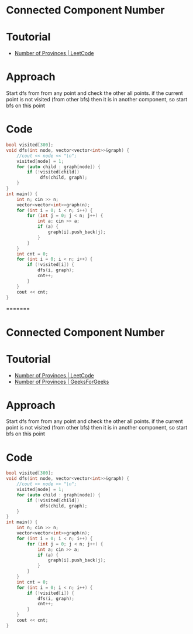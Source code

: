 
# Connected Component Number
# Toutorial 
- [Number of Provinces | LeetCode](https://leetcode.com/problems/number-of-provinces/)

# Approach
Start dfs from from any point and check the other all points. if the current point is not visited (from other bfs) then it is in another component, so start bfs on this point 


# Code
```cpp
bool visited[300];
void dfs(int node, vector<vector<int>>&graph) {
    //cout << node << "\n";
    visited[node] = 1;
    for (auto child : graph[node]) {
        if (!visited[child])
             dfs(child, graph);
    }
}
int main() {
    int n; cin >> n; 
    vector<vector<int>>graph(n);
    for (int i = 0; i < n; i++) {
        for (int j = 0; j < n; j++) {
            int a; cin >> a; 
            if (a) {
                graph[i].push_back(j);
            }
        }
    }
    int cnt = 0;
    for (int i = 0; i < n; i++) {
        if (!visited[i]) {
            dfs(i, graph);
            cnt++;
        }
    }
    cout << cnt;
}
```
=======
# Connected Component Number
# Toutorial 
- [Number of Provinces | LeetCode](https://leetcode.com/problems/number-of-provinces/)
- [Number of Provinces | GeeksForGeeks](https://practice.geeksforgeeks.org/problems/number-of-provinces/1?utm_source=gfg&utm_medium=article&utm_campaign=bottom_sticky_on_article)

# Approach
Start dfs from from any point and check the other all points. if the current point is not visited (from other bfs) then it is in another component, so start bfs on this point 


# Code
```cpp
bool visited[300];
void dfs(int node, vector<vector<int>>&graph) {
    //cout << node << "\n";
    visited[node] = 1;
    for (auto child : graph[node]) {
        if (!visited[child])
             dfs(child, graph);
    }
}
int main() {
    int n; cin >> n; 
    vector<vector<int>>graph(n);
    for (int i = 0; i < n; i++) {
        for (int j = 0; j < n; j++) {
            int a; cin >> a; 
            if (a) {
                graph[i].push_back(j);
            }
        }
    }
    int cnt = 0;
    for (int i = 0; i < n; i++) {
        if (!visited[i]) {
            dfs(i, graph);
            cnt++;
        }
    }
    cout << cnt;
}
```

